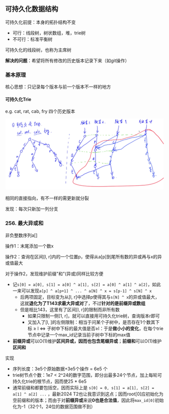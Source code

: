 ## 可持久化数据结构

可持久化前提：本身的拓扑结构不变

- 可行：线段树，树状数组，堆，trie树
- 不可行：标准平衡树

可持久化的线段树，也称为主席树

**解决的问题**：希望将所有修改的历史版本记录下来（如git操作）

### 基本原理

核心思想：只记录每个版本与前一个版本不一样的地方

#### 可持久化Trie

e.g.  cat, rat, cab, fry  四个历史版本

![persistent-trie](./p-trie.png)

相同的直接指向，有不一样的需更新就分裂

发现：每次只新加一列分支

### 256. 最大异或和

非负整数序列a[]

操作1：末尾添加一个数x

操作2：查询在区间[l, r]内的一个位置p，使得从a[p]到尾所有数的异或再与x的异或值最大 

对于操作2，发现维护前缀"和"(异或)同样比较方便

- 记`s[0] = a[0], s[1] = a[0] ^ a[1], s[2] = a[0] ^ a[1] ^ a[2]`，如此一来可以发现`a[p] ^ a[p+1] ^ ... ^ a[N] ^ x = s[p-1] ^ s[N] ^ x` 
  - 后两项固定，目标变为从[l, r]中选择p使得其与`s[N] ^ x`的异或值最大，这就**退化为了T143求最大异或对**了，不过**针对的是前缀异或数组**
  - 但是相比143，这里有了区间[l, r]的限制而非所有数
    - 如果只限制一侧[1, r]，就可以直接用可持久化trie树，查询版本r即可
    - 又加入了[l, ]的左侧限制：相当于问某个子树中，是否存在1个数其下标 ≥ l  $\iff$ 子树中下标的最大值是否≥l：于是**做小小的变化**，在每个trie节点中记录一个max_id记录当前子树中下标的max值
- **前缀异或**可以O(1)维护**区间异或，因而也包含尾缀异或**；**前缀和**可以O(1)维护**区间和**

实现

- 序列长度：3e5个原始数据+3e5个操作 = 6e5 个
- trie树节点个数：1e7 < 2^24的数字范围，即分出最多24个节点，加上每轮可持久化trie的根节点，因而使25 * 6e5
- 通常前缀和都要包括空，因而实际上是 `s[0] = 0, s[1] = a[1], s[2] = a[1] ^ a[2] ...` ，最新2024 T2也让我意识到这点；因而root[0]应初始化为空前缀和的版本；而由于对**前缀异或**来说**0也是合法值**，因此将`max_id[0]`初始化为-1（32个1，24位的数据范围做不到）